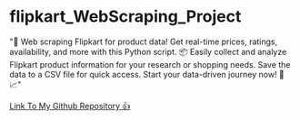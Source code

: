 # flipkart_WebScraping_Project
"🚀 Web scraping Flipkart for product data! Get real-time prices, ratings, availability, and more with this Python script. 📦 Easily collect and analyze Flipkart product information for your research or shopping needs. Save the data to a CSV file for quick access. Start your data-driven journey now! 🛒📈"

[Link To My Github Repository 👍](flipkart_WebScraping_Project)
